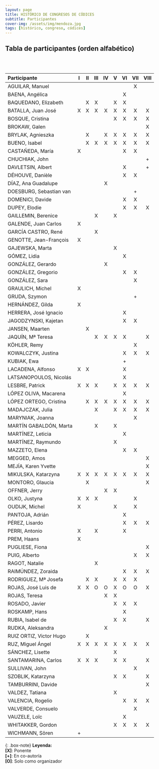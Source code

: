 ```yaml
---
layout: page
title: HISTÓRICO DE CONGRESOS DE CÓDICES
subtitle: Participantes
cover-img: /assets/img/mendoza.jpg
tags: [histórico, congreso, códices]
---
```


## Tabla de participantes (orden alfabético)
<br/><br/>

| Participante |I|II|III|IV|V|VI|VII|VIII|
| :----------- | :---: | :---: | :---: | :---: | :---: | :---: | :---: | :---: |
| AGUILAR, Manuel | | | | | | |X | |
| BAENA, Angélica | | | | | |X | | |
| BAQUEDANO, Elizabeth | |X |X | |X |X | | |
| BATALLA, Juan José |X |X |X |X |X |X |X |X |
| BOSQUE, Cristina | | | | |X |X |X |X |
| BROKAW, Galen | | | | | | | |X |
| BRYLAK, Agnieszka | |X | |X |X |X |X |X |
| BUENO, Isabel | |X |X |X |X |X |X |X |
| CASTAÑEDA, María |X | | | | |X |X | |
| CHUCHIAK, John | | | | | | | |+ |
| DAVLETSIN, Albert | | | | | |X | |+ |
| DÉHOUVE, Danièle | | | | | |X |X | |
| DÍAZ, Ana Guadalupe | | | |X | | | | |
| DOESBURG, Sebastian van | | | | | | |+ | |
| DOMENICI, Davide | | | | | |X |X | |
| DUPEY, Elodie | | | | | |X |X |X |
| GAILLEMIN, Berenice | | |X | |X | | | |
| GALENDE, Juan Carlos |X | | | | | | | |
| GARCÍA CASTRO, René | | |X | | | | | |
| GENOTTE, Jean-François |X | | | | | | | |
| GAJEWSKA, Marta | | | | |X | | | |
| GÓMEZ, Lidia | | | | | |X | | |
| GONZÁLEZ, Gerardo | | | |X | | | | |
| GONZÁLEZ, Gregorio | | | | | |X |X | |
| GONZÁLEZ, Sara | | | | | | |X | |
| GRAULICH, Michel |X | | | | | | | |
| GRUDA, Szymon | | | | | | |+ | |
| HERNÁNDEZ, Gilda |X | | | | | | | |
| HERRERA, José Ignacio | | | | | |X | | |
| JAGODZYNSKI, Kajetan | | | | | |X |X | |
| JANSEN, Maarten | |X | | | | | | |
| JAQUÍN, Mª Teresa | | |X |X |X |X | |X |
| KÖHLER, Remy | | | | | | |X | |
| KOWALCZYK, Justina | | | | | |X |X |X |
| KUBIAK, Ewa | | | | | |+ | | |
| LACADENA, Alfonso |X |X | | | |X | | |
| LATSANOPOULOS, Nicolás | | | | | |X | | |
| LESBRE, Patrick |X |X |X | |X |X |X |X |
| LÓPEZ OLIVA, Macarena | | | | | |X | | |
| LÓPEZ ORTEGO, Cristina | |X |X |X |X |X |X |X |
| MADAJCZAK, Julia | | |X | |X |X |X |X |
| MARYNIAK, Joanna | | | | | | |X | |
| MARTÍN GABALDÓN, Marta | | |X | |X | | | |
| MARTÍNEZ, Leticia | | | | | |X | | |
| MARTÍNEZ, Raymundo | | | | |X | | | |
| MAZZETO, Elena | | | | | |X |X | |
| MEGGED, Amos | | | | | | | |X |
| MEJÍA, Karen Yvette | | | | | | | |X |
| MIKULSKA, Katarzyna |X |X |X |X |X |X |X |X |
| MONTORO, Glaucia | |X | | | | | |X |
| OFFNER, Jerry | | | |X |X | | | |
| OLKO, Justyna |X |X |X | | | |X | |
| OUDIJK, Michel |X | | | |X | |X | |
| PANTOJA, Adrián | | | | | |X | | |
| PÉREZ, Lisardo | | | | | |X |X |X |
| PERRI, Antonio |X | |X | | |X | | |
| PREM, Haans |X | | | | | | | |
| PUGLIESE, Fiona | | | | | | | |X |
| PUIG, Alberto | | | | | | |X |X |
| RAGOT, Natalie | | |X | | | | | |
| RAIMÚNDEZ, Zoraida | | | | | |X |X |X |
| RODRIGUEZ, Mª Josefa | |X |X | |X |X |X | |
| ROJAS, José Luis de |X |X |O |O |X |O |O |X |
| ROJAS, Teresa | | | |X |X | | | |
| ROSADO, Javier | | | | |X |X |X | |
| ROSKAMP, Hans | | | | | |X | | |
| RUBIA, Isabel de | | | | |X |X | |X |
| RUDKA, Aleksandra | | | |X | | | | |
| RUIZ ORTIZ, Victor Hugo | |X | | | | | | |
| RUZ, Miguel Ángel |X |X |X |X |X |X |X |X |
| SÁNCHEZ, Lisette | | | | |X | | | |
| SANTAMARINA, Carlos |X |X |X | |X |X | |X |
| SULLIVAN, John | | | | | | |X | |
| SZOBLIK, Katarzyna | | | | |X |X | |X |
| TAMBURRINI, Davide | | | | | | | |X |
| VALDEZ, Tatiana | | | | |X | | | |
| VALENCIA, Rogelio | | | | | |X |X |X |
| VALVERDE, Consuelo | | | | | | |X | |
| VAUZELE, Loïc | | | | | |X | | |
| WHITAKKER, Gordon | | | | |X |X |X |X |
| WICHMANN, Sören |+ | | | | | | | |

{: .box-note}
**Leyenda:** <br/> **[X]**: Ponente <br/> **[+]**: En co-autoría <br/> **[O]**: Solo como organizador

